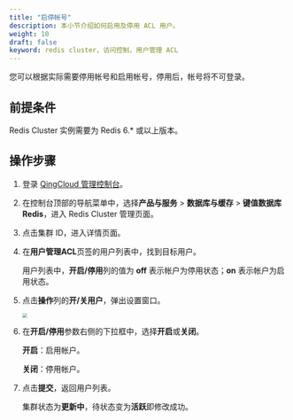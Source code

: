 ```yaml
---
title: "启停帐号" 
description: 本小节介绍如何启用及停用 ACL 用户。 
weight: 10
draft: false
keyword: redis cluster，访问控制，用户管理 ACL
---
```


您可以根据实际需要停用帐号和启用帐号，停用后，帐号将不可登录。

## 前提条件

Redis Cluster 实例需要为 Redis 6.* 或以上版本。

## 操作步骤

1. 登录 [QingCloud 管理控制台](https://console.qingcloud.com/login)。

2. 在控制台顶部的导航菜单中，选择**产品与服务** > **数据库与缓存** > **键值数据库 Redis**，进入 Redis Cluster 管理页面。

3. 点击集群 ID，进入详情页面。

4. 在**用户管理ACL**页签的用户列表中，找到目标用户。

   用户列表中，**开启/停用**列的值为 **off** 表示帐户为停用状态；**on** 表示帐户为启用状态。

5. 点击**操作**列的**开/关用户**，弹出设置窗口。

   <img src="../../../_images/enable_acl_user.png" style="zoom:50%;" />

6. 在**开启/停用**参数右侧的下拉框中，选择**开启**或**关闭**。

   **开启**：启用帐户。

   **关闭**：停用帐户。

7. 点击**提交**，返回用户列表。

   集群状态为**更新中**，待状态变为**活跃**即修改成功。

